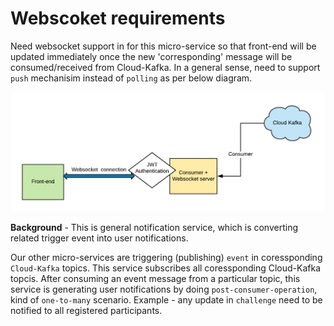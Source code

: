 # Webscoket requirements 

Need websocket support in for this micro-service so that front-end will be updated immediately once the new 'corresponding' 
message will be consumed/received from Cloud-Kafka.
In a general sense, need to support `push` mechanisim instead of `polling` as per below diagram. 

![websocket diagram](websocket.png)

**Background** - This is general notification service, which is converting related trigger event into user notifications.

Our other micro-services are triggering (publishing) `event` in coressponding `Cloud-Kafka` topics. This service subscribes 
all coressponding Cloud-Kafka topcis. After consuming an event message from a particular topic, this service is generating user 
notifications by doing `post-consumer-operation`, kind of `one-to-many` scenario. Example - any update in `challenge` need to 
be notified to all registered participants.    

